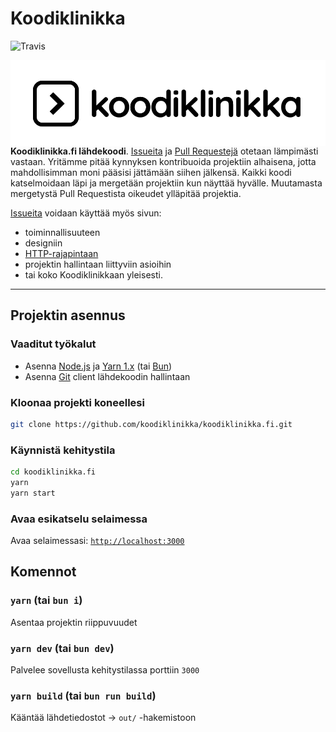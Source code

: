 # Koodiklinikka

![Travis](https://travis-ci.org/koodiklinikka/koodiklinikka.fi.svg?branch=master)

<img align="right" src="./logo-new-black.svg" alt="Koodiklinikka-logo" max-width="30%">

**Koodiklinikka.fi lähdekoodi**. [Issueita](https://github.com/koodiklinikka/koodiklinikka.fi/issues) ja [Pull Requestejä](https://github.com/koodiklinikka/koodiklinikka.fi/pulls) otetaan lämpimästi vastaan. Yritämme pitää kynnyksen kontribuoida projektiin alhaisena, jotta mahdollisimman moni pääsisi jättämään siihen jälkensä. Kaikki koodi katselmoidaan läpi ja mergetään projektiin kun näyttää hyvälle. Muutamasta mergetystä Pull Requestista oikeudet ylläpitää projektia.

[Issueita](https://github.com/koodiklinikka/koodiklinikka.fi/issues) voidaan käyttää myös sivun:

- toiminnallisuuteen
- designiin
- [HTTP-rajapintaan](https://github.com/koodiklinikka/koodiklinikka.fi-api)
- projektin hallintaan liittyviin asioihin
- tai koko Koodiklinikkaan yleisesti.

---

## Projektin asennus

### Vaaditut työkalut

- Asenna [Node.js](http://nodejs.org) ja [Yarn 1.x](https://classic.yarnpkg.com/en/) (tai [Bun](https://bun.sh/))
- Asenna [Git](https://git-scm.com/) client lähdekoodin hallintaan

### Kloonaa projekti koneellesi

```sh
git clone https://github.com/koodiklinikka/koodiklinikka.fi.git
```

### Käynnistä kehitystila

```sh
cd koodiklinikka.fi
yarn
yarn start
```

### Avaa esikatselu selaimessa

Avaa selaimessasi: [`http://localhost:3000`](http://localhost:3000)

## Komennot

### `yarn` (tai `bun i`)

Asentaa projektin riippuvuudet

### `yarn dev` (tai `bun dev`)

Palvelee sovellusta kehitystilassa porttiin `3000`

### `yarn build` (tai `bun run build`)

Kääntää lähdetiedostot -> `out/` -hakemistoon
